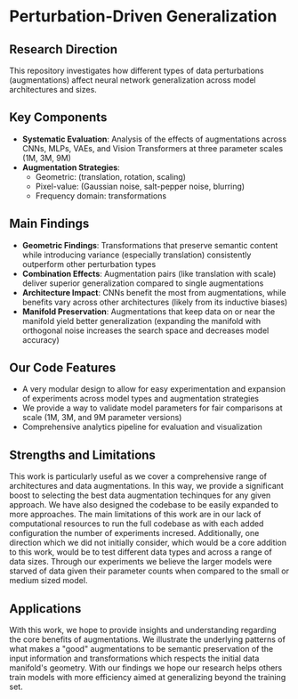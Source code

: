 # Perturbation-Driven Generalization

## Research Direction

This repository investigates how different types of data perturbations (augmentations) affect neural network generalization across model architectures and sizes.

## Key Components

- **Systematic Evaluation**: Analysis of the effects of augmentations across CNNs, MLPs, VAEs, and Vision Transformers at three parameter scales (1M, 3M, 9M)
- **Augmentation Strategies**: 
  - Geometric: (translation, rotation, scaling)
  - Pixel-value: (Gaussian noise, salt-pepper noise, blurring)
  - Frequency domain: transformations

## Main Findings

- **Geometric Findings**: Transformations that preserve semantic content while introducing variance (especially translation) consistently outperform other perturbation types
- **Combination Effects**: Augmentation pairs (like translation with scale) deliver superior generalization compared to single augmentations
- **Architecture Impact**: CNNs benefit the most from augmentations, while benefits vary across other architectures (likely from its inductive biases)
- **Manifold Preservation**: Augmentations that keep data on or near the manifold yield better generalization (expanding the manifold with orthogonal noise increases the search space and decreases model accuracy)

## Our Code Features

- A very modular design to allow for easy experimentation and expansion of experiments across model types and augmentation strategies
- We provide a way to validate model parameters for fair comparisons at scale (1M, 3M, and 9M parameter versions)
- Comprehensive analytics pipeline for evaluation and visualization

## Strengths and Limitations

This work is particularly useful as we cover a comprehensive range of architectures and data augmentations. In this way, we provide a significant boost to selecting the best data augmentation techinques for any given approach.
We have also designed the codebase to be easily expanded to more approaches. The main limitations of this work are in our lack of computational resources to run the full codebase as with each added configuration the number of experiments incresed.
Additionally, one direction which we did not initially consider, which would be a core addition to this work, would be to test different data types and across a range of data sizes. Through our experiments we believe the larger models were starved of data given their parameter counts when compared to the small or medium sized model.


## Applications

With this work, we hope to provide insights and understanding regarding the core benefits of augmentations. We illustrate the underlying patterns of what makes a "good" augmentations to be semantic preservation of the input information and transformations which respects the initial data manifold's geometry.
With our findings we hope our research helps others train models with more efficiency aimed at generalizing beyond the training set.